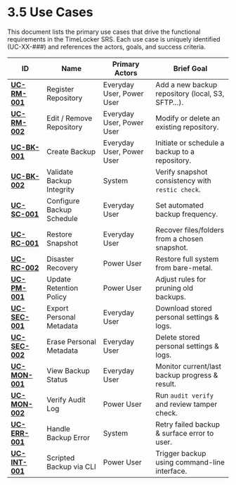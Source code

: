 # 3.5 Use Cases

This document lists the primary use cases that drive the functional requirements in the TimeLocker SRS. Each use case is uniquely identified (UC-XX-###) and references the actors, goals, and success criteria.

| ID                              | Name                      | Primary Actors            | Brief Goal                                       |
|---------------------------------|---------------------------|---------------------------|--------------------------------------------------|
| **[UC-RM-001](UC-RM-001.md)**   | Register Repository       | Everyday User, Power User | Add a new backup repository (local, S3, SFTP…).  |
| **[UC-RM-002](UC-RM-002.md)**   | Edit / Remove Repository  | Everyday User, Power User | Modify or delete an existing repository.         |
| **[UC-BK-001](UC-BK-001.md)**   | Create Backup             | Everyday User, Power User | Initiate or schedule a backup to a repository.   |
| **[UC-BK-002](UC-BK-002.md)**   | Validate Backup Integrity | System                    | Verify snapshot consistency with `restic check`. |
| **[UC-SC-001](UC-SC-001.md)**   | Configure Backup Schedule | Everyday User             | Set automated backup frequency.                  |
| **[UC-RC-001](UC-RC-001.md)**   | Restore Snapshot          | Everyday User             | Recover files/folders from a chosen snapshot.    |
| **[UC-RC-002](UC-RC-002.md)**   | Disaster Recovery         | Power User                | Restore full system from bare-metal.             |
| **[UC-PM-001](UC-PM-001.md)**   | Update Retention Policy   | Power User                | Adjust rules for pruning old backups.            |
| **[UC-SEC-001](UC-SEC-001.md)** | Export Personal Metadata  | Everyday User             | Download stored personal settings & logs.        |
| **[UC-SEC-002](UC-SEC-002.md)** | Erase Personal Metadata   | Everyday User             | Delete stored personal settings & logs.          |
| **[UC-MON-001](UC-MON-001.md)** | View Backup Status        | Everyday User             | Monitor current/last backup progress & result.   |
| **[UC-MON-002](UC-MON-002.md)** | Verify Audit Log          | Power User                | Run `audit verify` and review tamper check.      |
| **[UC-ERR-001](UC-ERR-001.md)** | Handle Backup Error       | System                    | Retry failed backup & surface error to user.     |
| **[UC-INT-001](UC-INT-001.md)** | Scripted Backup via CLI   | Power User                | Trigger backup using command-line interface.     |